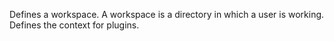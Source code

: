 Defines a workspace. A workspace is a directory in which a user is working. Defines the context for plugins.
